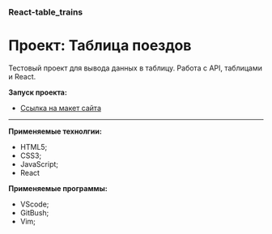 ### React-table_trains
# Проект: Таблица поездов
  
Тестовый проект для вывода данных в таблицу. Работа с API, таблицами и React.

**Запуск проекта:**
* [Ссылка на макет сайта](https://talidoom.github.io/Table_trains/)
  
---
**Применяемые технолгии:**
- HTML5;
- CSS3;
- JavaScript;
- React
  

**Применяемые программы:**
- VScode;
- GitBush;
- Vim;
